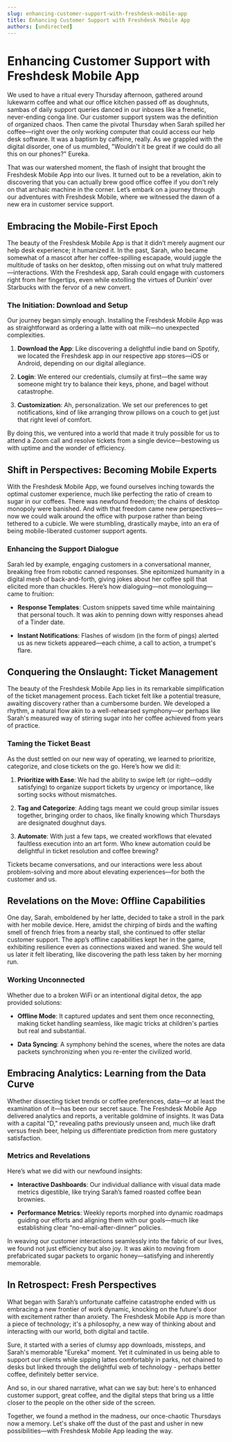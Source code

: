 ```yaml
---
slug: enhancing-customer-support-with-freshdesk-mobile-app
title: Enhancing Customer Support with Freshdesk Mobile App
authors: [undirected]
---
```



# Enhancing Customer Support with Freshdesk Mobile App

We used to have a ritual every Thursday afternoon, gathered around lukewarm coffee and what our office kitchen passed off as doughnuts, sambas of daily support queries danced in our inboxes like a frenetic, never-ending conga line. Our customer support system was the definition of organized chaos. Then came the pivotal Thursday when Sarah spilled her coffee—right over the only working computer that could access our help desk software. It was a baptism by caffeine, really. As we grappled with the digital disorder, one of us mumbled, "Wouldn't it be great if we could do all this on our phones?" Eureka.

That was our watershed moment, the flash of insight that brought the Freshdesk Mobile App into our lives. It turned out to be a revelation, akin to discovering that you can actually brew good office coffee if you don't rely on that archaic machine in the corner. Let’s embark on a journey through our adventures with Freshdesk Mobile, where we witnessed the dawn of a new era in customer service support.

## Embracing the Mobile-First Epoch

The beauty of the Freshdesk Mobile App is that it didn’t merely augment our help desk experience; it humanized it. In the past, Sarah, who became somewhat of a mascot after her coffee-spilling escapade, would juggle the multitude of tasks on her desktop, often missing out on what truly mattered—interactions. With the Freshdesk app, Sarah could engage with customers right from her fingertips, even while extolling the virtues of Dunkin’ over Starbucks with the fervor of a new convert.

### The Initiation: Download and Setup

Our journey began simply enough. Installing the Freshdesk Mobile App was as straightforward as ordering a latte with oat milk—no unexpected complexities.

1. **Download the App**: Like discovering a delightful indie band on Spotify, we located the Freshdesk app in our respective app stores—iOS or Android, depending on our digital allegiance.

2. **Login**: We entered our credentials, clumsily at first—the same way someone might try to balance their keys, phone, and bagel without catastrophe.

3. **Customization**: Ah, personalization. We set our preferences to get notifications, kind of like arranging throw pillows on a couch to get just that right level of comfort.

By doing this, we ventured into a world that made it truly possible for us to attend a Zoom call and resolve tickets from a single device—bestowing us with uptime and the wonder of efficiency.

## Shift in Perspectives: Becoming Mobile Experts

With the Freshdesk Mobile App, we found ourselves inching towards the optimal customer experience, much like perfecting the ratio of cream to sugar in our coffees. There was newfound freedom; the chains of desktop monopoly were banished. And with that freedom came new perspectives—now we could walk around the office with purpose rather than being tethered to a cubicle. We were stumbling, drastically maybe, into an era of being mobile-liberated customer support agents.

### Enhancing the Support Dialogue

Sarah led by example, engaging customers in a conversational manner, breaking free from robotic canned responses. She epitomized humanity in a digital mesh of back-and-forth, giving jokes about her coffee spill that elicited more than chuckles. Here’s how dialoguing—not monologuing—came to fruition:

- **Response Templates**: Custom snippets saved time while maintaining that personal touch. It was akin to penning down witty responses ahead of a Tinder date.
  
- **Instant Notifications**: Flashes of wisdom (in the form of pings) alerted us as new tickets appeared—each chime, a call to action, a trumpet's flare.

## Conquering the Onslaught: Ticket Management

The beauty of the Freshdesk Mobile App lies in its remarkable simplification of the ticket management process. Each ticket felt like a potential treasure, awaiting discovery rather than a cumbersome burden. We developed a rhythm, a natural flow akin to a well-rehearsed symphony—or perhaps like Sarah's measured way of stirring sugar into her coffee achieved from years of practice.

### Taming the Ticket Beast

As the dust settled on our new way of operating, we learned to prioritize, categorize, and close tickets on the go. Here’s how we did it:

1. **Prioritize with Ease**: We had the ability to swipe left (or right—oddly satisfying) to organize support tickets by urgency or importance, like sorting socks without mismatches.

2. **Tag and Categorize**: Adding tags meant we could group similar issues together, bringing order to chaos, like finally knowing which Thursdays are designated doughnut days.

3. **Automate**: With just a few taps, we created workflows that elevated faultless execution into an art form. Who knew automation could be delightful in ticket resolution and coffee brewing?

Tickets became conversations, and our interactions were less about problem-solving and more about elevating experiences—for both the customer and us.

## Revelations on the Move: Offline Capabilities

One day, Sarah, emboldened by her latte, decided to take a stroll in the park with her mobile device. Here, amidst the chirping of birds and the wafting smell of french fries from a nearby stall, she continued to offer stellar customer support. The app’s offline capabilities kept her in the game, exhibiting resilience even as connections waxed and waned. She would tell us later it felt liberating, like discovering the path less taken by her morning run.

### Working Unconnected

Whether due to a broken WiFi or an intentional digital detox, the app provided solutions:

- **Offline Mode**: It captured updates and sent them once reconnecting, making ticket handling seamless, like magic tricks at children's parties but real and substantial.
  
- **Data Syncing**: A symphony behind the scenes, where the notes are data packets synchronizing when you re-enter the civilized world.

## Embracing Analytics: Learning from the Data Curve

Whether dissecting ticket trends or coffee preferences, data—or at least the examination of it—has been our secret sauce. The Freshdesk Mobile App delivered analytics and reports, a veritable goldmine of insights. It was Data with a capital "D," revealing paths previously unseen and, much like draft versus fresh beer, helping us differentiate prediction from mere gustatory satisfaction.

### Metrics and Revelations

Here’s what we did with our newfound insights:

- **Interactive Dashboards**: Our individual dalliance with visual data made metrics digestible, like trying Sarah’s famed roasted coffee bean brownies.

- **Performance Metrics**: Weekly reports morphed into dynamic roadmaps guiding our efforts and aligning them with our goals—much like establishing clear “no-email-after-dinner” policies.

In weaving our customer interactions seamlessly into the fabric of our lives, we found not just efficiency but also joy. It was akin to moving from prefabricated sugar packets to organic honey—satisfying and inherently memorable.

## In Retrospect: Fresh Perspectives

What began with Sarah’s unfortunate caffeine catastrophe ended with us embracing a new frontier of work dynamic, knocking on the future's door with excitement rather than anxiety. The Freshdesk Mobile App is more than a piece of technology; it's a philosophy, a new way of thinking about and interacting with our world, both digital and tactile.

Sure, it started with a series of clumsy app downloads, missteps, and Sarah's memorable "Eureka" moment. Yet it culminated in us being able to support our clients while sipping lattes comfortably in parks, not chained to desks but linked through the delightful web of technology - perhaps better coffee, definitely better service.

And so, in our shared narrative, what can we say but: here's to enhanced customer support, great coffee, and the digital steps that bring us a little closer to the people on the other side of the screen.

Together, we found a method in the madness, our once-chaotic Thursdays now a memory. Let's shake off the dust of the past and usher in new possibilities—with Freshdesk Mobile App leading the way.